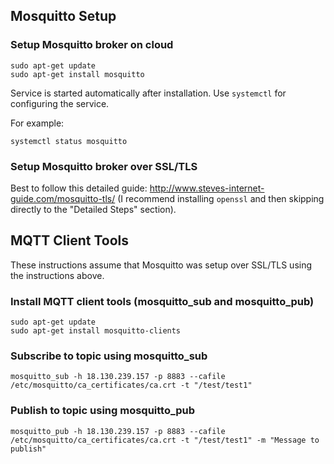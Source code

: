 ## Mosquitto Setup

### Setup Mosquitto broker on cloud

```
sudo apt-get update
sudo apt-get install mosquitto
```

Service is started automatically after installation. Use `systemctl` for configuring the service.

For example:
```
systemctl status mosquitto
```

### Setup Mosquitto broker over SSL/TLS

Best to follow this detailed guide: http://www.steves-internet-guide.com/mosquitto-tls/ (I recommend installing `openssl` and then skipping directly to the "Detailed Steps" section).

## MQTT Client Tools

These instructions assume that Mosquitto was setup over SSL/TLS using the instructions above.

### Install MQTT client tools (mosquitto_sub and mosquitto_pub)

```
sudo apt-get update
sudo apt-get install mosquitto-clients
```

### Subscribe to topic using mosquitto_sub

```
mosquitto_sub -h 18.130.239.157 -p 8883 --cafile /etc/mosquitto/ca_certificates/ca.crt -t "/test/test1"
```

### Publish to topic using mosquitto_pub

```
mosquitto_pub -h 18.130.239.157 -p 8883 --cafile /etc/mosquitto/ca_certificates/ca.crt -t "/test/test1" -m "Message to publish"
```
